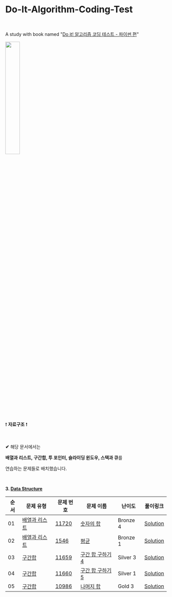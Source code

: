 # Do-It-Algorithm-Coding-Test

<br/>

A study with book named "[Do it! 알고리즘 코딩 테스트 - 파이썬 편](http://www.yes24.com/Product/Goods/111686187)"

<img src = "https://user-images.githubusercontent.com/97127994/204630861-e275be57-ec4b-44c2-a5c2-77faec88fa95.jpeg" width="30%" height="30%">

<br/>

:exclamation: **자료구조** :exclamation:

<br/>

**✔** 해당 문서에서는

**배열과 리스트, 구간합, 투 포인터, 슬라이딩 윈도우, 스택과 큐**를 

연습하는 문제들로 배치했습니다.  

<br/>

**3. [Data Structure](https://github.com/eric98040/Do-It-Algorithm-Coding-Test/tree/main/3_Data_Structure)**


|순서|문제 유형|문제 번호|문제 이름|난이도|풀이링크|
|--|------|-------|--|---|---|
|01|[배열과 리스트](https://github.com/eric98040/Do-It-Algorithm-Coding-Test/tree/main/3_Data_Structure/1_%EB%B0%B0%EC%97%B4%EA%B3%BC%20%EB%A6%AC%EC%8A%A4%ED%8A%B8)|[11720](https://www.acmicpc.net/problem/11720)|[숫자의 합](https://www.acmicpc.net/problem/11720)|Bronze 4|[Solution](https://github.com/eric98040/Do-It-Algorithm-Coding-Test/blob/main/3_Data_Structure/1_%EB%B0%B0%EC%97%B4%EA%B3%BC%20%EB%A6%AC%EC%8A%A4%ED%8A%B8/1_%E1%84%89%E1%85%AE%E1%86%BA%E1%84%8C%E1%85%A1%E1%84%8B%E1%85%B4%20%E1%84%92%E1%85%A1%E1%86%B8.Py)|
|02|[배열과 리스트](https://github.com/eric98040/Do-It-Algorithm-Coding-Test/tree/main/3_Data_Structure/1_%EB%B0%B0%EC%97%B4%EA%B3%BC%20%EB%A6%AC%EC%8A%A4%ED%8A%B8)|[1546](https://www.acmicpc.net/problem/1546)|[평균](https://www.acmicpc.net/problem/1546)|Bronze 1|[Solution](https://github.com/eric98040/Do-It-Algorithm-Coding-Test/blob/main/3_Data_Structure/1_%EB%B0%B0%EC%97%B4%EA%B3%BC%20%EB%A6%AC%EC%8A%A4%ED%8A%B8/2_%E1%84%91%E1%85%A7%E1%86%BC%E1%84%80%E1%85%B2%E1%86%AB.py)|
|03|[구간합](https://github.com/eric98040/Do-It-Algorithm-Coding-Test/tree/main/3_Data_Structure/2_%EA%B5%AC%EA%B0%84%ED%95%A9)|[11659](https://www.acmicpc.net/problem/11659)|[구간 합 구하기4](https://www.acmicpc.net/problem/11659)|Silver 3|[Solution](https://github.com/eric98040/Do-It-Algorithm-Coding-Test/blob/main/3_Data_Structure/2_%EA%B5%AC%EA%B0%84%ED%95%A9/1_%E1%84%80%E1%85%AE%E1%84%80%E1%85%A1%E1%86%AB%20%E1%84%92%E1%85%A1%E1%86%B8%20%E1%84%80%E1%85%AE%E1%84%92%E1%85%A1%E1%84%80%E1%85%B54.py)|
|04|[구간합](https://github.com/eric98040/Do-It-Algorithm-Coding-Test/tree/main/3_Data_Structure/2_%EA%B5%AC%EA%B0%84%ED%95%A9)|[11660](https://www.acmicpc.net/problem/11660)|[구간 합 구하기5](https://www.acmicpc.net/problem/11660)|Silver 1|[Solution](https://github.com/eric98040/Do-It-Algorithm-Coding-Test/blob/main/3_Data_Structure/2_%EA%B5%AC%EA%B0%84%ED%95%A9/2_%E1%84%80%E1%85%AE%E1%84%80%E1%85%A1%E1%86%AB%20%E1%84%92%E1%85%A1%E1%86%B8%20%E1%84%80%E1%85%AE%E1%84%92%E1%85%A1%E1%84%80%E1%85%B55.py)|
|05|[구간합](https://github.com/eric98040/Do-It-Algorithm-Coding-Test/tree/main/3_Data_Structure/2_%EA%B5%AC%EA%B0%84%ED%95%A9)|[10986](https://www.acmicpc.net/problem/10986)|[나머지 합](https://www.acmicpc.net/problem/10986)|Gold 3|[Solution](https://github.com/eric98040/Do-It-Algorithm-Coding-Test/blob/main/3_Data_Structure/2_%EA%B5%AC%EA%B0%84%ED%95%A9/3_%E1%84%82%E1%85%A1%E1%84%86%E1%85%A5%E1%84%8C%E1%85%B5%20%E1%84%92%E1%85%A1%E1%86%B8%20%E1%84%80%E1%85%AE%E1%84%92%E1%85%A1%E1%84%80%E1%85%B5.py)|
